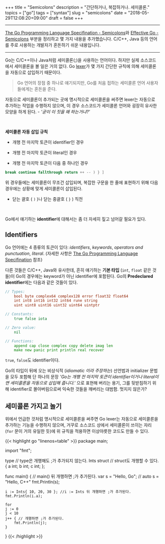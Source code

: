 +++
title = "Semicolons"
description = "간단하거나, 복잡하거나. 세미콜론."
topics = ["go"]
tags = ["syntax"]
slug = "semicolons"
date = "2018-05-29T12:08:20+09:00"
draft = false
+++

---

[The Go Programming Language Specifination - Semicolons](https://golang.org/ref/spec#Semicolons)와  [Effective Go - Semicolons](https://golang.org/doc/effective_go.html#semicolons) 부분을 정리하고 몇 가지 내용을 추가했습니다. C/C++, Java 등의 언어를 주로 사용하는 개발자가 혼돈하기 쉬운 내용입니다.

---

Go는 C/C++이나 Java처럼 세미콜론(;)을 사용하는 언어이다. 하지만 실제 소스코드에서 세미콜론을 볼 일은 거의 없다. Go [lexer](https://ko.wikipedia.org/wiki/%EB%82%B1%EB%A7%90_%EB%B6%84%EC%84%9D)가 몇 가지 간단한 규칙에 의해 세미콜론을 자동으로 삽입하기 때문이다.

> Go 언어의 장점 중 하나로 얘기되지만, Go를 처음 접하는 세미콜론 언어 사용자들에게는 혼돈을 준다.

자동으로 세미콜론이 추가되는 곳에 명시적으로 세미콜론을 써주면 lexer는 자동으로 추가하는 작업을 수행하지 않으며, 이 경우 소스코드가 세미콜론 언어와 굉장히 유사한 모양을 하게 된다. - *'굳이 이 짓을 왜 하는거냐?'*

<br>

**세미콜론 자동 삽입 규칙**

- 개행 전 마지막 토큰이 identifier인 경우

- 개행 전 마지막 토큰이 literal인 경우

- 개행 전 마지막 토큰이 다음 중 하나인 경우

```go
break continue fallthrough return ++ -- ) } ]
```

위 경우들에는 세미콜론이 무조건 삽입되며, 복잡한 구문을 한 줄에 표현하기 위해 다음 경우에는 상황에 맞게 세미콜론이 삽입된다.

- 닫는 괄호 ( `)` )나 닫는 중괄호 ( `}` ) 직전

<br>

Go에서 얘기하는 **identifier**에 대해서는 좀 더 자세히 짚고 넘어갈 필요가 있다.

## Identifiers

Go 언어에는 4 종류의 토큰이 있다: *identifiers*, *keywords*, *operators and punctuation*, *literal*. (자세한 사항은 [The Go Programming Language Specifination](https://golang.org/ref/spec) 참조)

다른 것들은 C/C++, Java와 유사한데, 흔히 얘기하는 **기본 타입** (`int`, `float` 같은 것들)이 Go의 경우에는 keyword가 아닌 identifier에 포함된다. Go의 **Predeclared identifier**에는 다음과 같은 것들이 있다.

```go
// Types:
	bool byte complex64 complex128 error float32 float64
	int int8 int16 int32 int64 rune string
	uint uint8 uint16 uint32 uint64 uintptr

// Constants:
	true false iota

// Zero value:
	nil

// Functions:
	append cap close complex copy delete imag len
	make new panic print println real recover
```

`true`, `false`도 identifier이다.

Go의 타입이 뒤에 오는 비상식적 (*idiomatic 이라 주장하는*) 선언법과 initializer 문법을 모두 포함해 단 하나의 문장 *'Go는 개행 전 마지막 토큰이 identifier이거나 literal이면 세미콜론을 자동으로 삽입해 줍니다.'* 으로 표현해 버리는 용기, 그를 뒷받침하기 위해 identifier로 몰아버림으로써 익숙한 것들을 깨버리는 대범함. 멋지지 않은가?

## 세미콜론 가지고 놀기

위에서 언급한 것처럼 명시적으로 세미콜론을 써주면 Go lexer는 자동으로 세미콜론을 추가하는 기능을 수행하지 않으며, 거꾸로 소스코드 상에서 세미콜론이 쓰이는 자리 (`for` 문이 거의 유일한 듯)에 위 규칙을 적용하면 이상야릇한 코드도 만들 수 있다.

{{< highlight go "linenos=table" >}}
package main;

import "fmt";

type // type은 개행해도 ;가 추가되지 않는다.
Ints struct // struct도 개행할 수 있다.
{ a int; b int;
  c int; };


func main() { // main() 뒤 개행하면 ;가 추가된다.
    var s = "Hello, Go"; // auto s = "Hello, C++"
    fmt.Println(s);
    
    i := Ints{ 10, 20, 30 }; //i := Ints 뒤 개행하면 ;가 추가된다.
    fmt.Println(i.a);
    
    for
    j := 0
    j < 10
    j++ { // 개행하면 ;가 추가된다.
        fmt.Println(j);
    }
}
{{< /highlight >}}